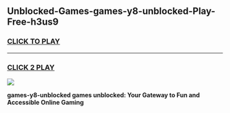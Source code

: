 
## Unblocked-Games-games-y8-unblocked-Play-Free-h3us9
<h3>
<a href="https://premium76.site?title=games-y8-unblocked&ref=22A">CLICK TO PLAY</a></h3>
<hr>

<h3>
<a href="https://premium76.site?title=games-y8-unblocked&ref=22A">CLICK 2 PLAY</a>
  
</h3>

<a href="https://premium76.site?title=games-y8-unblocked&ref=22A"><img src="https://clearcache.store/games.png"></a>


**games-y8-unblocked games unblocked: Your Gateway to Fun and Accessible Online Gaming**
